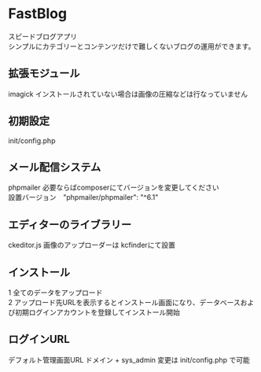 # FastBlog
スピードブログアプリ  
シンプルにカテゴリーとコンテンツだけで難しくないブログの運用ができます。

## 拡張モジュール
imagick
インストールされていない場合は画像の圧縮などは行なっていません

## 初期設定
init/config.php

## メール配信システム
phpmailer 必要ならばcomposerにてバージョンを変更してください  
設置バージョン　"phpmailer/phpmailer": "^6.1"

## エディターのライブラリー
ckeditor.js 
画像のアップローダーは kcfinderにて設置

## インストール
1  全てのデータをアップロード  
2  アップロード先URLを表示するとインストール画面になり、データベースおよび初期ログインアカウントを登録してインストール開始

## ログインURL
  デフォルト管理画面URL ドメイン + sys_admin 変更は init/config.php で可能
